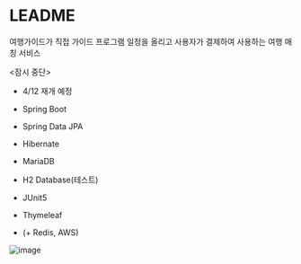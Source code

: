 # LEADME
여행가이드가 직접 가이드 프로그램 일정을 올리고 사용자가 결제하여 사용하는 여행 매칭 서비스

<잠시 중단>
- 4/12 재개 예정  

- Spring Boot
- Spring Data JPA
- Hibernate
- MariaDB
- H2 Database(테스트)
- JUnit5
- Thymeleaf
- (+ Redis, AWS)

![image](https://user-images.githubusercontent.com/85722378/158574618-2f265df1-6a42-4482-86ca-5166c95990f7.png)
